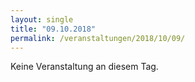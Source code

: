 ```yaml
---
layout: single
title: "09.10.2018"
permalink: /veranstaltungen/2018/10/09/
---
```


Keine Veranstaltung an diesem Tag.
